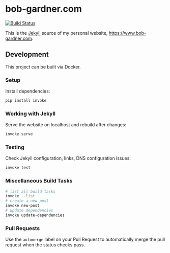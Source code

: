 # bob-gardner.com

[![Build
Status](https://travis-ci.org/rgardner/rgardner.github.io.svg?branch=master)](https://travis-ci.org/rgardner/rgardner.github.io)

This is the [Jekyll](https://jekyllrb.com/) source of my personal website, <https://www.bob-gardner.com>.

## Development

This project can be built via Docker.

### Setup

Install dependencies:

```sh
pip install invoke
```

### Working with Jekyll

Serve the website on localhost and rebuild after changes:

```sh
invoke serve
```

### Testing

Check Jekyll configuration, links, DNS configuration issues:

```sh
invoke test
```

### Miscellaneous Build Tasks

```sh
# list all build tasks
invoke --list
# create a new post
invoke new-post
# update dependencies
invoke update-dependencies
```

### Pull Requests

Use the `automerge` label on your Pull Request to automatically merge the pull
request when the status checks pass.
